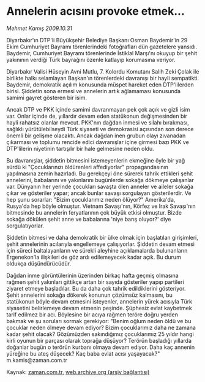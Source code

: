 # Annelerin acısını  provoke etmek...

*Mehmet Kamış 2009.10.31*

<tr><td class="metin" colspan="2" style="padding-top: 20px; padding-left: 5px; ">Diyarbakır'ın DTP'li Büyükşehir Belediye Başkanı Osman Baydemir'in 29 Ekim Cumhuriyet Bayramı törenlerindeki fotoğrafları dün gazetelere yansıdı. Baydemir, Cumhuriyet Bayramı törenlerinde İstiklal Marşı'nı okuyup bir şehit yakınının verdiği Türk bayrağını özenle katlayıp korumasına veriyor.</td></tr><tr><td class="metin" colspan="2" style="padding-top: 20px; padding-left: 5px; "><p> Diyarbakır Valisi Hüseyin Avni Mutlu, 7. Kolordu Komutanı Salih Zeki Çolak ile birlikte halkı selamlayan Başkan'ın törenlerdeki davranışı bir hayli sempatikti. Baydemir, demokratik açılım konusunda müspet hareket eden DTP'lilerden birisi. Şiddetin sona ermesi ve annelerin artık ağlamaması konusunda samimi gayret gösteren bir isim.
<p>Ancak DTP ve PKK içinde samimi davranmayan pek çok açık ve gizli isim var. Onlar içinde de, yıllardır devam eden statükonun değişmesinden bir hayli rahatsız olanlar mevcut. PKK'nın dağdan inmesi ve silahı bırakması, sağlıklı yürütülebilseydi Türk siyaseti ve demokrasisi açısından son derece önemli bir gelişme olacaktı. Ancak dağdan inen grubun olayı zıvanadan çıkarması ve toplumu rencide edici davranışlar içine girmesi bazı PKK ve DTP'lilerin niyetinin tartışılır bir hale gelmesine neden oldu.
<p>Bu davranışlar, şiddetin bitmesini istemeyenlerin ekmeğine öyle bir yağ sürdü ki "Çocuklarınızı öldürenleri affediyorlar" propagandasının yapılmasına zemin hazırladı. Bu gerekçeyi öne sürerek tahrik ettikleri şehit annelerini, babalarını ve yakınlarını bugünlerde sokağa dökmeye çalışanlar var. Dünyanın her yerinde çocukları savaşta ölen anneler ve aileler sokağa çıkar ve gösteriler yapar; ancak bunlar savaşı sorgulayan gösterilerdir. Ve hep şunu sorarlar: "Bizim çocuklarımız neden ölüyor?" Amerika'da, Rusya'da hep böyle olmuştur. Vietnam Savaşı'nın, Körfez ve Irak Savaşı'nın bitmesinde bu annelerin feryatlarının çok büyük etkisi olmuştur. Bizde sokağa dökülen şehit anne ve babalarına 'niye barış oluyor?' diye sorgulatıyorlar.
<p>Şiddetin bitmesi ve daha demokratik bir ülke olmak için başlatılan girişimleri, şehit annelerinin acılarıyla engellemeye çalışıyorlar. Şiddetin devam etmesi için süreci baltalayanların ve sürekli aleyhine açıklamalarda bulunanların Ergenekon'la ilişkileri de göz ardı edilemeyecek kadar açık. Bu durum oldukça düşündürücüdür.
<p>Dağdan inme görüntülerinin üzerinden birkaç hafta geçmiş olmasına rağmen şehit yakınları gittikçe artan bir sayıda gösteriler yapıp partileri ziyaret etmeye başladılar. Bu da daha çok tahrik edildiklerini gösteriyor. Şehit annelerini sokağa dökerek konunun çözümsüz kalmasını, bu statükonun böyle devam etmesini isteyenler, annelerin yürek acısıyla Türk siyasetini belirlemeye devam etmenin peşinde. Şüphesiz evlat kaybetmek tarif edilmez bir acı. Böylesine bir acıya rağmen teröre doğru yerden bakmak ve şu soruları sormak gerekiyor: "Benim oğlum neden öldü ve bu çocuklar neden ölmeye devam ediyor? Bizim çocuklarımız daha ne zamana kadar şehit olacak? Gözümüzden sakındığımız çocuklarımız 25 yıldır hangi kirli oyunun bir parçası olarak toprağa düşüyor? Terörün başladığı yıllarda doğanlar bugün o terörün kurbanı olmaya devam ediyor. Daha kaç annenin yüreğine bu ateş düşecek? Kaç baba evlat acısı yaşayacak?" m.kamis@zaman.com.tr<br/></p></p></p></p></p></td></tr>

Kaynak: [zaman.com.tr](http://zaman.com.tr/yazar.do?yazino=909876), [web.archive.org (arşiv bağlantısı)](http://web.archive.org/web/20100106101838/http://zaman.com.tr:80/yazar.do?yazino=909876)
